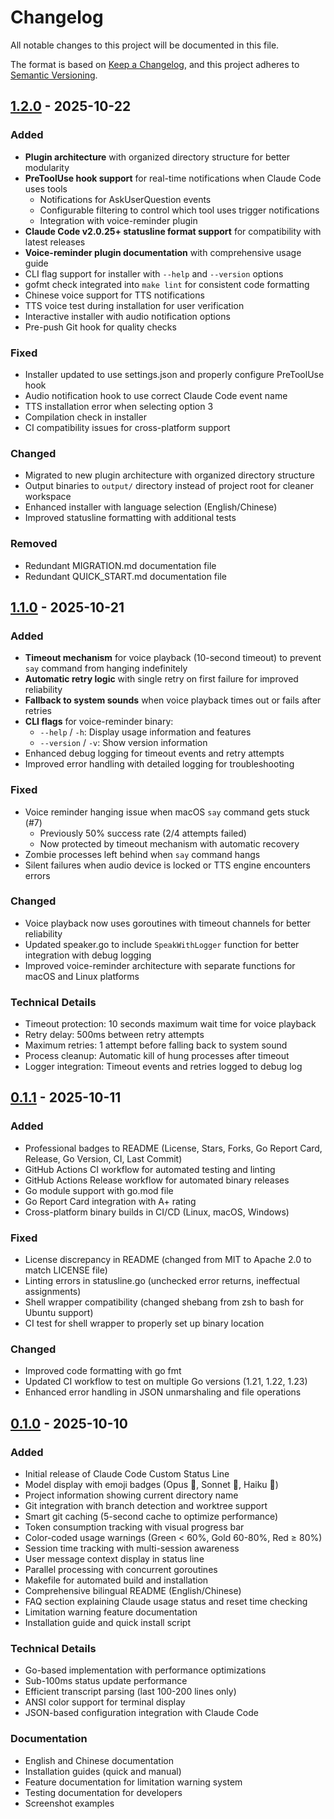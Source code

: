 # Changelog

All notable changes to this project will be documented in this file.

The format is based on [Keep a Changelog](https://keepachangelog.com/en/1.0.0/),
and this project adheres to [Semantic Versioning](https://semver.org/spec/v2.0.0.html).

## [1.2.0] - 2025-10-22

### Added
- **Plugin architecture** with organized directory structure for better modularity
- **PreToolUse hook support** for real-time notifications when Claude Code uses tools
  - Notifications for AskUserQuestion events
  - Configurable filtering to control which tool uses trigger notifications
  - Integration with voice-reminder plugin
- **Claude Code v2.0.25+ statusline format support** for compatibility with latest releases
- **Voice-reminder plugin documentation** with comprehensive usage guide
- CLI flag support for installer with `--help` and `--version` options
- gofmt check integrated into `make lint` for consistent code formatting
- Chinese voice support for TTS notifications
- TTS voice test during installation for user verification
- Interactive installer with audio notification options
- Pre-push Git hook for quality checks

### Fixed
- Installer updated to use settings.json and properly configure PreToolUse hook
- Audio notification hook to use correct Claude Code event name
- TTS installation error when selecting option 3
- Compilation check in installer
- CI compatibility issues for cross-platform support

### Changed
- Migrated to new plugin architecture with organized directory structure
- Output binaries to `output/` directory instead of project root for cleaner workspace
- Enhanced installer with language selection (English/Chinese)
- Improved statusline formatting with additional tests

### Removed
- Redundant MIGRATION.md documentation file
- Redundant QUICK_START.md documentation file

## [1.1.0] - 2025-10-21

### Added
- **Timeout mechanism** for voice playback (10-second timeout) to prevent `say` command from hanging indefinitely
- **Automatic retry logic** with single retry on first failure for improved reliability
- **Fallback to system sounds** when voice playback times out or fails after retries
- **CLI flags** for voice-reminder binary:
  - `--help` / `-h`: Display usage information and features
  - `--version` / `-v`: Show version information
- Enhanced debug logging for timeout events and retry attempts
- Improved error handling with detailed logging for troubleshooting

### Fixed
- Voice reminder hanging issue when macOS `say` command gets stuck (#7)
  - Previously 50% success rate (2/4 attempts failed)
  - Now protected by timeout mechanism with automatic recovery
- Zombie processes left behind when `say` command hangs
- Silent failures when audio device is locked or TTS engine encounters errors

### Changed
- Voice playback now uses goroutines with timeout channels for better reliability
- Updated speaker.go to include `SpeakWithLogger` function for better integration with debug logging
- Improved voice-reminder architecture with separate functions for macOS and Linux platforms

### Technical Details
- Timeout protection: 10 seconds maximum wait time for voice playback
- Retry delay: 500ms between retry attempts
- Maximum retries: 1 attempt before falling back to system sound
- Process cleanup: Automatic kill of hung processes after timeout
- Logger integration: Timeout events and retries logged to debug log

## [0.1.1] - 2025-10-11

### Added
- Professional badges to README (License, Stars, Forks, Go Report Card, Release, Go Version, CI, Last Commit)
- GitHub Actions CI workflow for automated testing and linting
- GitHub Actions Release workflow for automated binary releases
- Go module support with go.mod file
- Go Report Card integration with A+ rating
- Cross-platform binary builds in CI/CD (Linux, macOS, Windows)

### Fixed
- License discrepancy in README (changed from MIT to Apache 2.0 to match LICENSE file)
- Linting errors in statusline.go (unchecked error returns, ineffectual assignments)
- Shell wrapper compatibility (changed shebang from zsh to bash for Ubuntu support)
- CI test for shell wrapper to properly set up binary location

### Changed
- Improved code formatting with go fmt
- Updated CI workflow to test on multiple Go versions (1.21, 1.22, 1.23)
- Enhanced error handling in JSON unmarshaling and file operations

## [0.1.0] - 2025-10-10

### Added
- Initial release of Claude Code Custom Status Line
- Model display with emoji badges (Opus 💛, Sonnet 💠, Haiku 🌸)
- Project information showing current directory name
- Git integration with branch detection and worktree support
- Smart git caching (5-second cache to optimize performance)
- Token consumption tracking with visual progress bar
- Color-coded usage warnings (Green < 60%, Gold 60-80%, Red ≥ 80%)
- Session time tracking with multi-session awareness
- User message context display in status line
- Parallel processing with concurrent goroutines
- Makefile for automated build and installation
- Comprehensive bilingual README (English/Chinese)
- FAQ section explaining Claude usage status and reset time checking
- Limitation warning feature documentation
- Installation guide and quick install script

### Technical Details
- Go-based implementation with performance optimizations
- Sub-100ms status update performance
- Efficient transcript parsing (last 100-200 lines only)
- ANSI color support for terminal display
- JSON-based configuration integration with Claude Code

### Documentation
- English and Chinese documentation
- Installation guides (quick and manual)
- Feature documentation for limitation warning system
- Testing documentation for developers
- Screenshot examples

[1.2.0]: https://github.com/howie/claude-code-omystatusline/releases/tag/v1.2.0
[1.1.0]: https://github.com/howie/claude-code-omystatusline/releases/tag/v1.1.0
[0.1.1]: https://github.com/howie/claude-code-omystatusline/releases/tag/v0.1.1
[0.1.0]: https://github.com/howie/claude-code-omystatusline/releases/tag/v0.1.0
